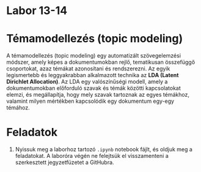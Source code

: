 # Labor 13-14

# Témamodellezés (topic modeling)

A témamodellezés (topic modeling) egy automatizált szövegelemzési módszer, amely képes a dokumentumokban rejlő, tematikusan összefüggő csoportokat, azaz témákat azonosítani és rendszerezni. Az egyik legismertebb és leggyakrabban alkalmazott technika az **LDA (Latent Dirichlet Allocation)**. Az LDA egy valószínűségi modell, amely a dokumentumokban előforduló szavak és témák közötti kapcsolatokat elemzi, és megállapítja, hogy mely szavak tartoznak az egyes témákhoz, valamint milyen mértékben kapcsolódik egy dokumentum egy-egy témához.

# Feladatok

1. Nyissuk meg a laborhoz tartozó `.ipynb` notebook fájlt, és oldjuk meg a feladatokat. A laboróra végén ne felejtsük el visszamenteni a szerkesztett jegyzetfüzetet a GitHubra.
